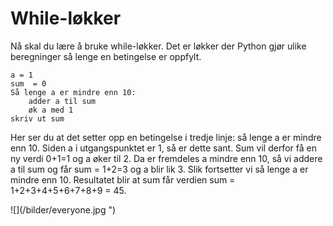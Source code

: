 # While-løkker

Nå skal du lære å bruke while-løkker. Det er løkker der Python gjør ulike beregninger så lenge en betingelse er oppfylt.  

```{code}
a = 1
sum  = 0
Så lenge a er mindre enn 10:
    adder a til sum
    øk a med 1
skriv ut sum
```

Her ser du at det setter opp en betingelse i tredje linje: så lenge a er mindre enn 10. Siden a i utgangspunktet er 1, så er dette sant. Sum vil derfor få en ny verdi 0+1=1 og a øker til 2. Da er fremdeles a  mindre enn 10, så vi addere a til sum og får sum = 1+2=3 og a blir lik 3. Slik fortsetter vi så lenge a er mindre enn 10. Resultatet blir at sum får verdien sum = 1+2+3+4+5+6+7+8+9 = 45.

![](/bilder/everyone.jpg ")